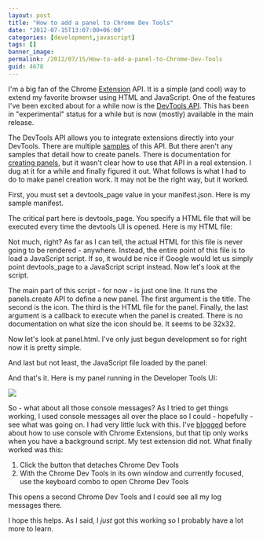 ```yaml
---
layout: post
title: "How to add a panel to Chrome Dev Tools"
date: "2012-07-15T13:07:00+06:00"
categories: [development,javascript]
tags: []
banner_image: 
permalink: /2012/07/15/How-to-add-a-panel-to-Chrome-Dev-Tools
guid: 4678
---
```


I'm a big fan of the Chrome <a href="http://code.google.com/chrome/extensions/index.html">Extension</a> API. It is a simple (and cool) way to extend my favorite browser using HTML and JavaScript. One of the features I've been excited about for a while now is the <a href="http://code.google.com/chrome/extensions/devtools.html">DevTools API</a>. This has been in "experimental" status for a while but is now (mostly) available in the main release. 

The DevTools API allows you to integrate extensions directly into your DevTools. There are multiple <a href="http://code.google.com/chrome/extensions/samples.html#devtools">samples</a> of this API. But there aren't any samples that detail how to create panels. There is documentation for <a href="http://code.google.com/chrome/extensions/devtools.panels.html">creating panels</a>, but it wasn't clear how to use that API in a real extension. I dug at it for a while and finally figured it out. What follows is what I had to do to make panel creation work. It may not be the right way, but it worked.
<!--more-->
First, you must set a devtools_page value in your manifest.json. Here is my sample manifest.

<script src="https://gist.github.com/3117746.js?file=gistfile1.js"></script>

The critical part here is devtools_page. You specify a HTML file that will be executed every time the devtools UI is opened. Here is my HTML file:

<script src="https://gist.github.com/3117766.js?file=gistfile1.html"></script>

Not much, right? As far as I can tell, the actual HTML for this file is never going to be rendered - anywhere. Instead, the entire point of this file is to load a JavaScript script. If so, it would be nice if Google would let us simply point devtools_page to a JavaScript script instead. Now let's look at the script.

<script src="https://gist.github.com/3117770.js?file=gistfile1.js"></script>

The main part of this script - for now - is just one line. It runs the panels.create API to define a new panel. The first argument is the title. The second is the icon. The third is the HTML file for the panel. Finally, the last argument is a callback to execute when the panel is created. There is no documentation on what size the icon should be. It seems to be 32x32.

Now let's look at panel.html. I've only just begun development so for right now it is pretty simple.

<script src="https://gist.github.com/3117779.js?file=gistfile1.html"></script>

And last but not least, the JavaScript file loaded by the panel:

<script src="https://gist.github.com/3117782.js?file=gistfile1.js"></script>

And that's it. Here is my panel running in the Developer Tools UI:

<img src="https://static.raymondcamden.com/images/screenshot14.png" />

So - what about all those console messages? As I tried to get things working, I used console messages all over the place so I could - hopefully - see what was going on. I had very little luck with this. I've <a href="http://www.raymondcamden.com/index.cfm/2012/6/6/Quick-tip-for-debugging-Chrome-Extensions">blogged</a> before about how to use console with Chrome Extensions, but that tip only works when you have a background script. My test extension did not. What finally worked was this:

<ol>
<li>Click the button that detaches Chrome Dev Tools</li>
<li>With the Chrome Dev Tools in its own window and currently focused, use the keyboard combo to open Chrome Dev Tools</li>
</ol>

This opens a second Chrome Dev Tools and I could see all my log messages there.

I hope this helps. As I said, I <i>just</i> got this working so I probably have a lot more to learn.